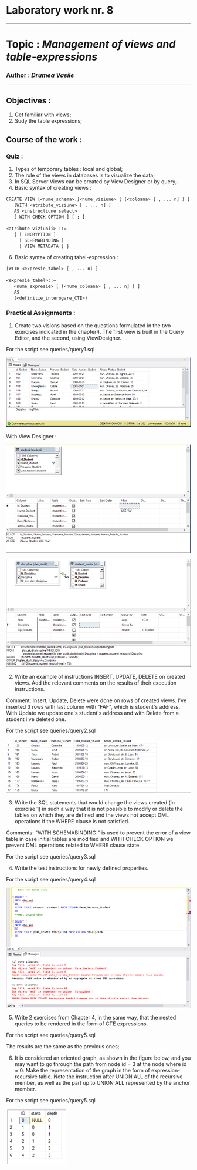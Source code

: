 # Laboratory work nr. 8
-----
# Topic : *Management of views and table-expressions*
### Author : *Drumea Vasile*
-----
## Objectives :
1. Get familiar with views;
2. Sudy the table expressions; 

## Course of the work :
### Quiz :

1. Types of temporary tables : local and global;
2. The role of the views in databases is to visualize the data;
3. In SQL Server Views can be created by View Designer or by query;.
5. Basic syntax of creating views : 

```
CREATE VIEW [<nume_schema>.]<nume_viziune> [ (<coloana> [ , ... n] ) ]
   [WITH <atribute_viziune> [ , ... n] ]
   AS <instructiune select>
   [ WITH CHECK OPTION ] [ ; ]
   
<atribute viziunii> ::=
   { [ ENCRYPTION ]
     [ SCHEMABINDING ]
     [ VIEW METADATA ] }
```

6. Basic syntax of creating tabel-expression :

```
[WITH <expresie_tabel> [ , ... n] ]
   
<expresie_tabel>::=
   <nume_expresie> [ (<nume_coloana> [ , ... n] ) ]
   AS
   (<definitie_interogare_CTE>)
```

### Practical Assignments :
1. Create two visions based on the questions formulated in the two exercises indicated in the chapter4. The first view is built in the Query Editor, and the second, using ViewDesigner.

For the script see queries/query1.sql

![](images/Capture1.PNG)

With View Designer : 

![](images/Capture3.PNG)

![](images/Capture2.PNG)

2. Write an example of instructions INSERT, UPDATE, DELETE on created views. Add the relevant comments on the results of their execution instructions.

Comment: Insert, Update, Delete were done on rows of created views. I've inserted 3 rows with last column with "FAF", which is student's address. With Update we update one's student's address and with Delete from a student i've deleted one.

For the script see queries/query2.sql

![](images/Capture4.PNG)

3. Write the SQL statements that would change the views created (in exercise 1) in such a way that it is not possible to modify or delete the tables on which they are defined and the views not accept DML operations if the WHERE clause is not satisfied.

Comments: "WITH SCHEMABINDING " is used to prevent the error of a view table in case initial tables are modified and WITH CHECK OPTION we prevent DML operations related to WHERE clause state.

For the script see queries/query3.sql

4. Write the test instructions for newly defined properties.

For the script see queries/query4.sql

![](images/Capture5.PNG)

5. Write 2 exercises from Chapter 4, in the same way, that the nested queries to be rendered in the form of CTE expressions.

For the script see queries/query5.sql

The results are the same as the previous ones;

6. It is considered an oriented graph, as shown in the figure below, and you may want to go through the path from node id = 3 at the node where id = 0. Make the representation of the graph in the form of expression-recursive table. Note the instruction after UNION ALL of the recursive member, as well as the part up to UNION ALL represented by the anchor member.

For the script see queries/query5.sql

![](images/Capture6.PNG)
